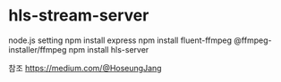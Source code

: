 # hls-stream-server
node.js setting
npm install express
npm install fluent-ffmpeg @ffmpeg-installer/ffmpeg
npm install hls-server

참조
https://medium.com/@HoseungJang
